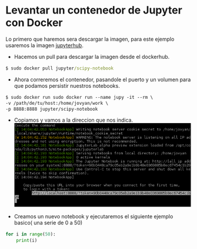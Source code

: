 # Levantar un contenedor de Jupyter con Docker

Lo primero que haremos sera descargar la imagen, para este ejemplo usaremos la imagen [jupyterhub](https://hub.docker.com/r/jupyterhub/jupyterhub/).

* Hacemos un pull para descargar la imagen desde el dockerhub.
```cmd
$ sudo docker pull jupyter/scipy-notebook
```

* Ahora correremos el contenedor, pasandole el puerto y un volumen para que podamos persistir nuestros notebooks.
```
$ sudo docker run sudo docker run --name jupy -it --rm \
-v /path/de/tu/host:/home/jovyan/work \
-p 8888:8888 jupyter/scipy-notebook
```

* Copiamos y vamos a la direccion que nos indica.
![image of cmd](https://github.com/Dauzy/S1---Viaje-a-Jupyter/blob/daniel/Jupyter/figure1.png)

* Creamos un nuevo notebook y ejecutaremos el siguiente ejemplo basico( una serie de 0 a 50)
```python
for i in range(50):
    print(i)
```
